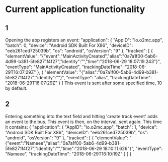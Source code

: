 # Current application functionality

## 1
Opening the app registers an event:
  "application": {
        "AppID": "io.o2mc.app",
        "batch": 0,
        "device": "Android SDK Built For X86",
        "deviceID": "eeb261ced725039b",
        "os": "android",
        "osVersion": "9"
    },
    "tracked": [
        {
            "elementValue": "{\"event\":\"MainActivityCreated\",\"alias\":\"0a7a1f00-5ab6-4d99-b381-5fe8271f4f27\",\"identity\":\"\",\"time\":\"2018-06-29 18:07:19.243\"}",
            "eventType": "MainActivityCreated",
            "trackingDateTime": "2018-06-29T16:07:29Z"
        },
        {
            "elementValue": "{\"alias\":\"0a7a1f00-5ab6-4d99-b381-5fe8271f4f27\",\"identity\":\"\"}",
            "eventType": "alias",
            "trackingDateTime": "2018-06-29T16:07:29Z"
        }
    ]
This event is sent after some specified time, 10 by default.

## 2
Entering something into the text field and hitting 'create track event' adds an event to the bus.
This event is then, on the interval, sent again. This time it contains:
{
    "application": {
        "AppID": "io.o2mc.app",
        "batch": 1,
        "device": "Android SDK Built For X86",
        "deviceID": "eeb261ced725039b",
        "os": "android",
        "osVersion": "9"
    },
    "tracked": [
        {
            "elementValue": "{\"event\":\"Nameee\",\"alias\":\"0a7a1f00-5ab6-4d99-b381-5fe8271f4f27\",\"identity\":\"\",\"time\":\"2018-06-29 18:10:11.626\"}",
            "eventType": "Nameee",
            "trackingDateTime": "2018-06-29T16:10:19Z"
        }
    ]
}
